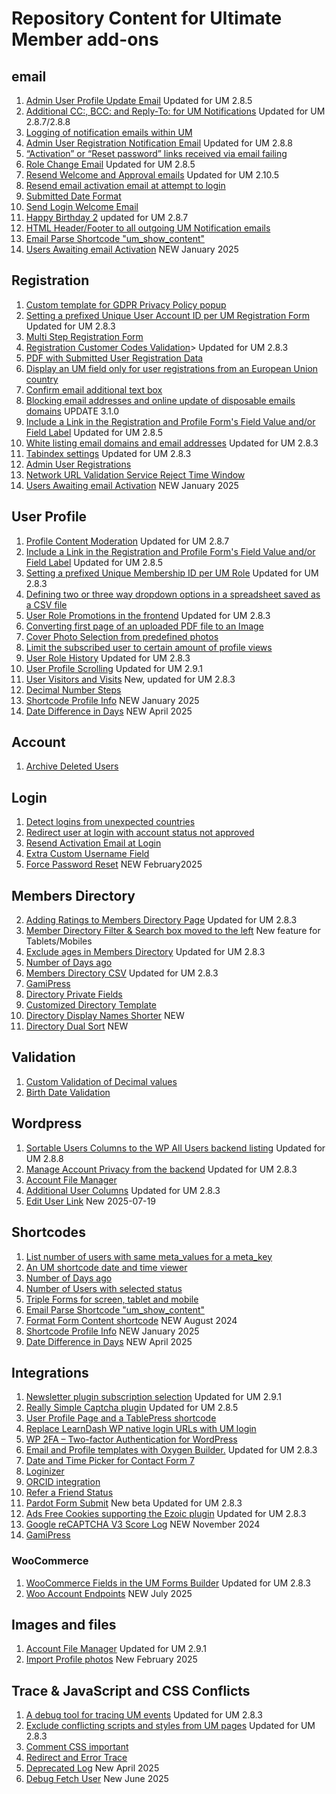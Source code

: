 # Repository Content for Ultimate Member add-ons
## email
1. <a href="https://github.com/MissVeronica/um-admin-user-profile-update-email">Admin User Profile Update Email</a> Updated for UM 2.8.5
2. <a href="https://github.com/MissVeronica/um-additional-email-recipients">Additional CC:, BCC: and Reply-To: for UM Notifications</a> Updated for UM 2.8.7/2.8.8
3. <a href="https://github.com/MissVeronica/um-log-send-email">Logging of notification emails within UM</a>
4. <a href="https://github.com/MissVeronica/um-email-admin-registration">Admin User Registration Notification Email</a> Updated for UM 2.8.8
5. <a href="https://github.com/MissVeronica/um-landing-page-for-email-links">“Activation” or “Reset password” links received via email failing</a>
6. <a href="https://github.com/MissVeronica/um-role-change-email">Role Change Email</a> Updated for UM 2.8.5
7. <a href="https://github.com/MissVeronica/um-resend-welcome-emails">Resend Welcome and Approval emails</a> Updated for UM 2.10.5
8. <a href="https://github.com/MissVeronica/um-resend-activation">Resend email activation email at attempt to login</a>
9. <a href="https://github.com/MissVeronica/um-submitted-date-format">Submitted Date Format</a>
10. <a href="https://github.com/MissVeronica/um-send-login-welcome-email">Send Login Welcome Email</a>
11. <a href="https://github.com/MissVeronica/um-happy-birthday">Happy Birthday 2</a> updated for UM 2.8.7
12. <a href="https://github.com/MissVeronica/um-email-header-footer">HTML Header/Footer to all outgoing UM Notification emails</a>
13. <a href="https://github.com/MissVeronica/um-email-parse-shortcode">Email Parse Shortcode "um_show_content"</a>
14. <a href="https://github.com/MissVeronica/um-delete-users-awaiting-email">Users Awaiting email Activation</a> NEW January 2025

## Registration
1. <a href="https://github.com/MissVeronica/UM-GDPR-Privacy-Policy-popup">Custom template for GDPR Privacy Policy popup</a>
2. <a href="https://github.com/MissVeronica/um-unique-user-account-id">Setting a prefixed Unique User Account ID per UM Registration Form</a> Updated for UM 2.8.3
3. <a href="https://github.com/MissVeronica/um-multi-step-registration">Multi Step Registration Form</a>
4. <a href="https://github.com/MissVeronica/um-customer-codes">Registration Customer Codes Validation</a>> Updated for UM 2.8.3
5. <a href="https://github.com/MissVeronica/UM-PDF-User-Submitted-data">PDF with Submitted User Registration Data</a>
6. <a href="https://github.com/MissVeronica/UM-EU-Registrations">Display an UM field only for user registrations from an European Union country</a>
7. <a href="https://github.com/MissVeronica/UM-Confirm-email-address-at-Registration">Confirm email additional text box</a>
8. <a href="https://github.com/MissVeronica/um-black-listing-email-domains">Blocking email addresses and online update of disposable emails domains</a> UPDATE 3.1.0
9. <a href="https://github.com/MissVeronica/um-fields-with-links">Include a Link in the Registration and Profile Form's Field Value and/or Field Label</a> Updated for UM 2.8.5
10. <a href="https://github.com/MissVeronica/um-white-listing-email-domains">White listing email domains and email addresses</a> Updated for UM 2.8.3
11. <a href="https://github.com/MissVeronica/um-tabindex-settings">Tabindex settings</a> Updated for UM 2.8.3
12. <a href="https://github.com/MissVeronica/um-admin-user-registrations">Admin User Registrations</a>
13. <a href="https://github.com/MissVeronica/um-network-validation-reject-time">Network URL Validation Service Reject Time Window</a>
14. <a href="https://github.com/MissVeronica/um-delete-users-awaiting-email">Users Awaiting email Activation</a> NEW January 2025

## User Profile
1. <a href="https://github.com/MissVeronica/um-profile-content-moderation">Profile Content Moderation</a> Updated for UM 2.8.7
2. <a href="https://github.com/MissVeronica/um-fields-with-links">Include a Link in the Registration and Profile Form's Field Value and/or Field Label</a> Updated for UM 2.8.5
3. <a href="https://github.com/MissVeronica/um-unique-membership-id">Setting a prefixed Unique Membership ID per UM Role</a> Updated for UM 2.8.3
4. <a href="https://github.com/MissVeronica/um-three-way-dropdowns">Defining two or three way dropdown options in a spreadsheet saved as a CSV file</a>
5. <a href="https://github.com/MissVeronica/um-promote-users-role">User Role Promotions in the frontend</a> Updated for UM 2.8.3
6. <a href="https://github.com/MissVeronica/um-pdf-convert-image">Converting first page of an uploaded PDF file to an Image</a>
7. <a href="https://github.com/MissVeronica/um-cover-photo-selection">Cover Photo Selection from predefined photos</a>
8. <a href="https://github.com/MissVeronica/um-limit-custom-visit-profile">Limit the subscribed user to certain amount of profile views</a>
9. <a href="https://github.com/MissVeronica/um-user-role-history">User Role History</a> Updated for UM 2.8.3
10. <a href="https://github.com/MissVeronica/um-user-profile-scrolling">User Profile Scrolling</a> Updated for UM 2.9.1
11. <a href="https://github.com/MissVeronica/um-visitors">User Visitors and Visits</a> New, updated for UM 2.8.3
12. <a href="https://github.com/MissVeronica/um-decimal-number-step">Decimal Number Steps</a>
13. <a href="https://github.com/MissVeronica/um-shortcode-profile-info">Shortcode Profile Info</a> NEW January 2025
14. <a href="https://github.com/MissVeronica/um-date-diff-days">Date Difference in Days</a> NEW April 2025

## Account
1. <a href="https://github.com/MissVeronica/UM-archive-users">Archive Deleted Users</a>

## Login
1. <a href="https://github.com/MissVeronica/um-detect-login-country">Detect logins from unexpected countries</a>
2. <a href="https://github.com/MissVeronica/um-redirect-logincheck">Redirect user at login with account status not approved</a>
3. <a href="https://github.com/MissVeronica/um-resend-activation">Resend Activation Email at Login</a>
4. <a href="https://github.com/MissVeronica/um-custom-username-field">Extra Custom Username Field</a>
5. <a href="https://github.com/MissVeronica/um-force-password-reset">Force Password Reset</a> NEW February2025

## Members Directory
2. <a href="https://github.com/MissVeronica/um-ratings-members-directory">Adding Ratings to Members Directory Page</a> Updated for UM 2.8.3
3. <a href="https://github.com/MissVeronica/UM-Members-Directory-Left-Filter-Box">Member Directory Filter & Search box moved to the left</a> New feature for Tablets/Mobiles
4. <a href="https://github.com/MissVeronica/um-exclude-ages-directory">Exclude ages in Members Directory</a> Updated for UM 2.8.3
5. <a href="https://github.com/MissVeronica/um-number-of-days-ago">Number of Days ago</a>
6. <a href="https://github.com/MissVeronica/um-members-directory-csv">Members Directory CSV</a> Updated for UM 2.8.3
7. <a href="https://github.com/MissVeronica/UM-Gamipress">GamiPress</a>
8. <a href="https://github.com/MissVeronica/um-directory-private-fields">Directory Private Fields</a>
9. <a href="https://github.com/MissVeronica/um-custom-directory-template">Customized Directory Template</a>
10. <a href="https://github.com/MissVeronica/um-directory-display-names-shorter">Directory Display Names Shorter</a> NEW
11. <a href="https://github.com/MissVeronica/um-directory-dual-sort">Directory Dual Sort</a> NEW

## Validation
1. <a href="https://github.com/MissVeronica/um-decimal-custom-validation">Custom Validation of Decimal values</a>
2. <a href="https://github.com/MissVeronica/um-birth-date-validation">Birth Date Validation</a>

## Wordpress
1. <a href="https://github.com/MissVeronica/um-sort-users-columns">Sortable Users Columns to the WP All Users backend listing</a> Updated for UM 2.8.8
2. <a href="https://github.com/MissVeronica/um-account-privacy-control">Manage Account Privacy from the backend</a> Updated for UM 2.8.3
3. <a href="https://github.com/MissVeronica/um-account-file-manager">Account File Manager</a>
4. <a href="https://github.com/MissVeronica/um-additional-user-columns">Additional User Columns</a> Updated for UM 2.8.3
5. <a href="https://github.com/MissVeronica/um-edit-user-link">Edit User Link</a> New 2025-07-19

## Shortcodes
1. <a href="https://github.com/MissVeronica/um-count-users">List number of users with same meta_values for a meta_key</a>
2. <a href="https://github.com/MissVeronica/um-shortcode-time-viewer">An UM shortcode date and time viewer</a>
3. <a href="https://github.com/MissVeronica/um-number-of-days-ago">Number of Days ago</a>
4. <a href="https://github.com/MissVeronica/um-number-of-users-shortcode">Number of Users with selected status</a>
5. <a href="https://github.com/MissVeronica/um-triple-forms">Triple Forms for screen, tablet and mobile</a>
6. <a href="https://github.com/MissVeronica/um-email-parse-shortcode">Email Parse Shortcode "um_show_content"</a>
7. <a href="https://github.com/MissVeronica/um-format-form-content">Format Form Content shortcode</a> NEW August 2024
8. <a href="https://github.com/MissVeronica/um-shortcode-profile-info">Shortcode Profile Info</a> NEW January 2025
9. <a href="https://github.com/MissVeronica/um-date-diff-days">Date Difference in Days</a> NEW April 2025

## Integrations
1. <a href="https://github.com/MissVeronica/um-newsletter-plugin-checkbox">Newsletter plugin subscription selection</a> Updated for UM 2.9.1
2. <a href="https://github.com/MissVeronica/um-really-simple-captcha">Really Simple Captcha plugin</a> Updated for UM 2.8.5
3. <a href="https://github.com/MissVeronica/UM-TablePress-Integration">User Profile Page and a TablePress shortcode</a>
4. <a href="https://github.com/MissVeronica/Replace-WP-URLs-with-UM-login">Replace LearnDash WP native login URLs with UM login</a>
5. <a href="https://github.com/MissVeronica/UM-Two-factor-authentication">WP 2FA – Two-factor Authentication for WordPress</a>
6. <a href="https://github.com/MissVeronica/um-oxygen-email-templates">Email and Profile templates with Oxygen Builder.</a> Updated for UM 2.8.3
7. <a href="https://github.com/MissVeronica/UM-Integration-of-Date-Time-Picker">Date and Time Picker for Contact Form 7</a>
8. <a href="https://github.com/MissVeronica/UM-Integration-of-Loginizer">Loginizer</a>
9. <a href="https://github.com/MissVeronica/um-orcid-integration">ORCID integration</a>
10. <a href="https://github.com/MissVeronica/um-refer-a-friend-status">Refer a Friend Status</a>
11. <a href="https://github.com/MissVeronica/um-pardot-form-submit">Pardot Form Submit</a> New beta Updated for UM 2.8.3
12. <a href="https://github.com/MissVeronica/um-ads-free-cookies">Ads Free Cookies supporting the Ezoic plugin</a> Updated for UM 2.8.3
13. <a href="https://github.com/MissVeronica/um-recaptcha-score-log">Google reCAPTCHA V3 Score Log</a> NEW November 2024
14. <a href="https://github.com/MissVeronica/UM-Gamipress">GamiPress</a>
### WooCommerce
1. <a href="https://github.com/MissVeronica/um-woo-predefined-fields">WooCommerce Fields in the UM Forms Builder</a> Updated for UM 2.8.3
2. <a href="https://github.com/MissVeronica/um-woo-account-endpoints">Woo Account Endpoints</a> NEW July 2025
## Images and files
1. <a href="https://github.com/MissVeronica/um-account-file-manager">Account File Manager</a> Updated for UM 2.9.1
2. <a href="https://github.com/MissVeronica/um-import-profile-photos">Import Profile photos</a> New February 2025

## Trace & JavaScript and CSS Conflicts
1. <a href="https://github.com/MissVeronica/um-events-trace-log">A debug tool for tracing UM events</a> Updated for UM 2.8.3
2. <a href="https://github.com/MissVeronica/um-conflict-remover">Exclude conflicting scripts and styles from UM pages</a> Updated for UM 2.8.3
3. <a href="https://github.com/MissVeronica/um-comment-css-important">Comment CSS important</a>
4. <a href="https://github.com/MissVeronica/um-redirect-error-trace">Redirect and Error Trace</a>
5. <a href="https://github.com/MissVeronica/um-deprecated-log">Deprecated Log</a> New April 2025
6. <a href="https://github.com/MissVeronica/um-debug-fetch-user">Debug Fetch User</a> New June 2025


